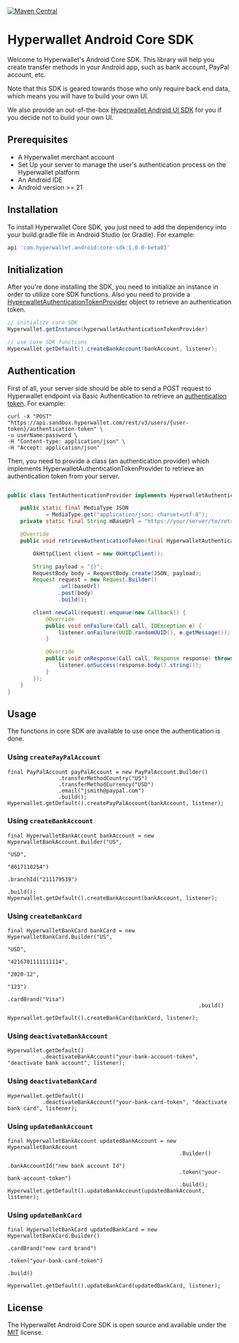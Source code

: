 [![Maven Central](https://img.shields.io/maven-central/v/com.hyperwallet.android/core-sdk.svg?color=0FA81E)]()

# Hyperwallet Android Core SDK

Welcome to Hyperwallet's Android Core SDK. This library will help you create transfer methods in your Android app, such as bank account, PayPal account, etc.

Note that this SDK is geared towards those who only require back end data, which means you will have to build your own UI.

We also provide an out-of-the-box  [Hyperwallet Android UI SDK](https://github.com/hyperwallet/hyperwallet-android-ui-sdk) for you if you decide not to build your own UI.

## Prerequisites
* A Hyperwallet merchant account
* Set Up your server to manage the user's authentication process on the Hyperwallet platform
* An Android IDE
* Android version >= 21

## Installation

To install Hyperwallet Core SDK, you just need to add the dependency into your build.gradle file in Android Studio (or Gradle). For example:

```bash
api 'com.hyperwallet.android:core-sdk:1.0.0-beta03'
```

## Initialization

After you're done installing the SDK, you need to initialize an instance in order to utilize core SDK functions. Also you need to provide a [HyperwalletAuthenticationTokenProvider](#Authentication) object to retrieve an authentication token.

```java
// initialize core SDK
Hyperwallet.getInstance(hyperwalletAuthenticationTokenProvider)

// use core SDK functions
Hyperwallet.getDefault().createBankAccount(bankAccount, listener);
```

## Authentication
First of all, your server side should be able to send a POST request to Hyperwallet endpoint via Basic Authentication to retrieve an [authentication token](https://jwt.io/). For example:

```
curl -X "POST" "https://api.sandbox.hyperwallet.com/rest/v3/users/{user-token}/authentication-token" \
-u userName:password \
-H "Content-type: application/json" \
-H "Accept: application/json"
```

Then, you need to provide a class (an authentication provider) which implements HyperwalletAuthenticationTokenProvider to retrieve an authentication token from your server.

```java

public class TestAuthenticationProvider implements HyperwalletAuthenticationTokenProvider {

    public static final MediaType JSON
            = MediaType.get("application/json; charset=utf-8");
    private static final String mBaseUrl = "https://your/server/to/retrieve/authenticationToken";

    @Override
    public void retrieveAuthenticationToken(final HyperwalletAuthenticationTokenListener listener) {

        OkHttpClient client = new OkHttpClient();

        String payload = "{}";
        RequestBody body = RequestBody.create(JSON, payload);
        Request request = new Request.Builder()
                .url(baseUrl)
                .post(body)
                .build();

        client.newCall(request).enqueue(new Callback() {
            @Override
            public void onFailure(Call call, IOException e) {
                listener.onFailure(UUID.randomUUID(), e.getMessage());
            }

            @Override
            public void onResponse(Call call, Response response) throws IOException {
                listener.onSuccess(response.body().string());
            }
        });
    }
}

```
## Usage
The functions in core SDK are available to use once the authentication is done.

### Using ```createPayPalAccount```

```
final PayPalAccount payPalAccount = new PayPalAccount.Builder()
                .transferMethodCountry("US")
                .transferMethodCurrency("USD")
                .email("jsmith@paypal.com")
                .build();
Hyperwallet.getDefault().createPayPalAccount(bankAccount, listener);
```

### Using ```createBankAccount```

```
final HyperwalletBankAccount bankAccount = new HyperwalletBankAccount.Builder("US", 
                                                                              "USD", 
                                                                              "8017110254")
                                                                     .branchId("211179539")
                                                                     .build();
Hyperwallet.getDefault().createBankAccount(bankAccount, listener);
```

### Using ```createBankCard```

```
final HyperwalletBankCard bankCard = new HyperwalletBankCard.Builder("US", 
                                                                     "USD", 
                                                                     "4216701111111114", 
                                                                     "2020-12", 
                                                                     "123")
                                                            .cardBrand("Visa")
                                                            .build()

Hyperwallet.getDefault().createBankCard(bankCard, listener);
```

### Using ```deactivateBankAccount```
```
Hyperwallet.getDefault()
           .deactivateBankAccount("your-bank-account-token", "deactivate bank account", listener);
```

### Using ```deactivateBankCard```
```
Hyperwallet.getDefault()
           .deactivateBankAccount("your-bank-card-token", "deactivate bank card", listener);
```

### Using ```updateBankAccount```
```
final HyperwalletBankAccount updatedBankAccount = new HyperwalletBankAccount
                                                      .Builder()
                                                      .bankAccountId("new bank account Id")
                                                      .token("your-bank-account-token")
                                                      .build();
Hyperwallet.getDefault().updateBankAccount(updatedBankAccount, listener);
```

### Using ```updateBankCard```
```
final HyperwalletBankCard updatedBankCard = new HyperwalletBankCard.Builder()
                                                                   .cardBrand("new card brand")
                                                                   .token("your-bank-card-token")
                                                                   .build()

Hyperwallet.getDefault().updateBankCard(updatedBankCard, listener);
```

## License
The Hyperwallet Android Core SDK is open source and available under the [MIT](https://github.com/hyperwallet/hyperwallet-android-sdk/blob/master/LICENSE) license.
